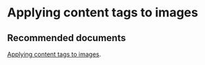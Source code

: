   <properties
	pageTitle="cognitive services - applying content tags to images"
	description="cognitive services - applying content tags to images"
	service="microsoft.PowerBIDedicated"
	resource="capacities"
	authors="pjfreitas"
	ms.author="pfreitas"	
	displayOrder="180"
	selfHelpType="generic"
	supportTopicIds="32633789"
	productPesIds="16334"
	cloudEnvironments="public, MoonCake, fairfax" 
	articleId="010ba130-c5cc-b595-00bb-8d34f7c24936"
/>

# Applying content tags to images

## **Recommended documents**

[Applying content tags to images](https://docs.microsoft.com/azure/cognitive-services/computer-vision/concept-tagging-images).<br>